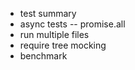 - test summary
- async tests
-- promise.all
- run multiple files
- require tree mocking
- benchmark
